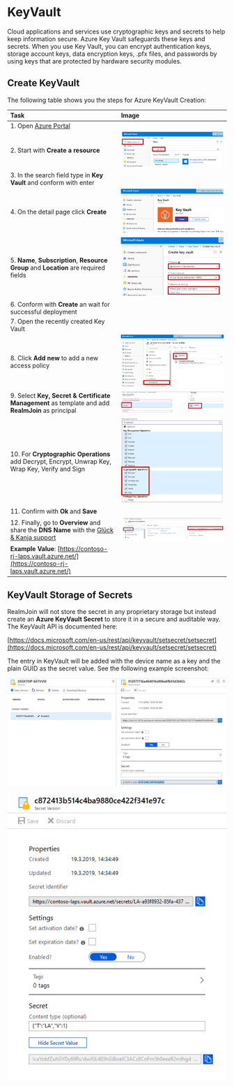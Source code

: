 # KeyVault

Cloud applications and services use cryptographic keys and secrets to help keep information secure. Azure Key Vault safeguards these keys and secrets. When you use Key Vault, you can encrypt authentication keys, storage account keys, data encryption keys, .pfx files, and passwords by using keys that are protected by hardware security modules.

## Create KeyVault

The following table shows you the steps for Azure KeyVault Creation:

| Task | Image |
| :--- | :--- |
| 1. Open [Azure Portal](https://portal.azure.com) |  |
| 2. Start with **Create a resource** | ![CreateNewResource](../../.gitbook/assets/keyvault1.png) |
| 3. In the search field type in **Key Vault** and conform with enter |  |
| 4. On the detail page click **Create** | [![CreateKeyVault](../../.gitbook/assets/keyvault2%20%281%29.png)](https://github.com/realmjoin/realmjoin-gitbooks/tree/3c2250fcc0d712e1b40ac535a1766b57ce01910c/docs/media/keyvault2.png) |
| 5. **Name**, **Subscription**, **Resource Group** and **Location** are required fields | [![RequiredFields](../../.gitbook/assets/keyvault3%20%281%29.png)](https://github.com/realmjoin/realmjoin-gitbooks/tree/3c2250fcc0d712e1b40ac535a1766b57ce01910c/docs/media/keyvault3.png) |
| 6. Conform with **Create** an wait for successful deployment |  |
| 7. Open the recently created Key Vault |  |
| 8. Click **Add new** to add a new access policy | [![AddNew](../../.gitbook/assets/keyvault4%20%281%29.png)](https://github.com/realmjoin/realmjoin-gitbooks/tree/3c2250fcc0d712e1b40ac535a1766b57ce01910c/docs/media/keyvault4.png) |
| 9. Select **Key, Secret & Certificate Management** as template and add **RealmJoin** as principal | [![Key,Secret &amp; Certificate](../../.gitbook/assets/keyvault5%20%281%29.png)](https://github.com/realmjoin/realmjoin-gitbooks/tree/3c2250fcc0d712e1b40ac535a1766b57ce01910c/docs/media/keyvault5.png) |
| 10. For **Cryptographic Operations** add Decrypt, Encrypt, Unwrap Key, Wrap Key, Verify and Sign | [![Cryptographic Operations](../../.gitbook/assets/keyvault6.png)](https://github.com/realmjoin/realmjoin-gitbooks/tree/3c2250fcc0d712e1b40ac535a1766b57ce01910c/docs/media/keyvault6.png) |
| 11. Confirm with **Ok** and **Save** |  |
| 12. Finally, go to **Overview** and share the **DNS Name** with the [Glück & Kanja support](mailto:product.support@glueckkanja.com) | [![DNS Name](../../.gitbook/assets/keyvault7.png)](https://github.com/realmjoin/realmjoin-gitbooks/tree/3c2250fcc0d712e1b40ac535a1766b57ce01910c/docs/media/keyvault7.png) |
| **Example Value**: [https://contoso-rj-laps.vault.azure.net/](https://contoso-rj-laps.vault.azure.net/) |  |

## KeyVault Storage of Secrets

RealmJoin will not store the secret in any proprietary storage but instead create an **Azure KeyVault Secret** to store it in a secure and auditable way. The KeyVault API is documented here:

[https://docs.microsoft.com/en-us/rest/api/keyvault/setsecret/setsecret](https://docs.microsoft.com/en-us/rest/api/keyvault/setsecret/setsecret)

The entry in KeyVault will be added with the device name as a key and the plain GUID as the secret value. See the following example screenshot:

[![CreateKeyVault](../../.gitbook/assets/keyvault8.png)](https://github.com/realmjoin/realmjoin-gitbooks/tree/3c2250fcc0d712e1b40ac535a1766b57ce01910c/docs/media/keyvault8.png)

[![KeyVaultStorageofSecrets](../../.gitbook/assets/keyvault9%20%281%29.png)](https://github.com/realmjoin/realmjoin-gitbooks/tree/3c2250fcc0d712e1b40ac535a1766b57ce01910c/docs/media/keyvault9.png)


